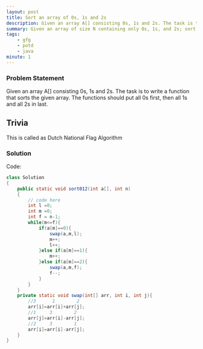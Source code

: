 ```yaml
---
layout: post
title: Sort an array of 0s, 1s and 2s
description: Given an array A[] consisting 0s, 1s and 2s. The task is to write a function that sorts the given array. The functions should put all 0s first, then all 1s and all 2s in last.
summary: Given an array of size N containing only 0s, 1s, and 2s; sort the array in ascending order.
tags:
    - gfg
    - potd
    - java
minute: 1
---
```


### Problem Statement
Given an array A[] consisting 0s, 1s and 2s. The task is to write a function that sorts the given array. The functions should put all 0s first, then all 1s and all 2s in last.


## Trivia

This is called as Dutch National Flag Algorithm

### Solution

Code:
```java
class Solution
{
    public static void sort012(int a[], int n)
    {
        // code here 
        int l =0;
        int m =0;
        int f = n-1;
        while(m<=f){
            if(a[m]==0){
                swap(a,m,l);
                m++;
                l++;
            }else if(a[m]==1){
                m++;
            }else if(a[m]==2){
                swap(a,m,f);
                f--;
            }
        }
    }
    private static void swap(int[] arr, int i, int j){
        //3      1        2
        arr[i]=arr[i]+arr[j];
        //1     3        2
        arr[j]=arr[i]-arr[j];
        //2     3        1
        arr[i]=arr[i]-arr[j];
    }
}
```

